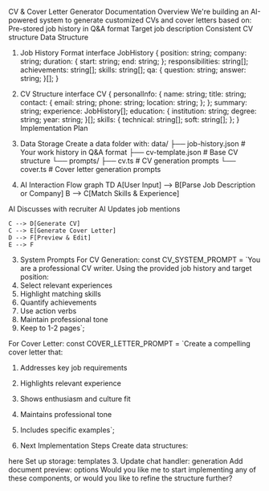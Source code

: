 CV & Cover Letter Generator Documentation
Overview
We're building an AI-powered system to generate customized CVs and cover letters based on:
Pre-stored job history in Q&A format
Target job description
Consistent CV structure
Data Structure
1. Job History Format
interface JobHistory {
  position: string;
  company: string;
  duration: {
    start: string;
    end: string;
  };
  responsibilities: string[];
  achievements: string[];
  skills: string[];
  qa: {
    question: string;
    answer: string;
  }[];
}
2. CV Structure
interface CV {
  personalInfo: {
    name: string;
    title: string;
    contact: {
      email: string;
      phone: string;
      location: string;
    };
  };
  summary: string;
  experience: JobHistory[];
  education: {
    institution: string;
    degree: string;
    year: string;
  }[];
  skills: {
    technical: string[];
    soft: string[];
  };
}
Implementation Plan
1. Data Storage
Create a data folder with:
data/
  ├── job-history.json    # Your work history in Q&A format
  ├── cv-template.json    # Base CV structure
  └── prompts/
      ├── cv.ts          # CV generation prompts
      └── cover.ts       # Cover letter generation prompts

2. AI Interaction Flow
graph TD
    A[User Input] --> B[Parse Job Description or Company]
    B --> C[Match Skills & Experience]

AI Discusses with recruiter
AI Updates job mentions

    C --> D[Generate CV]
    C --> E[Generate Cover Letter]
    D --> F[Preview & Edit]
    E --> F

3. System Prompts
For CV Generation:
const CV_SYSTEM_PROMPT = `You are a professional CV writer. Using the provided job history and target position:
1. Select relevant experiences
2. Highlight matching skills
3. Quantify achievements
4. Use action verbs
5. Maintain professional tone
6. Keep to 1-2 pages`;

For Cover Letter:
const COVER_LETTER_PROMPT = `Create a compelling cover letter that:
1. Addresses key job requirements
2. Highlights relevant experience
3. Shows enthusiasm and culture fit
4. Maintains professional tone
5. Includes specific examples`;

4. Next Implementation Steps
Create data structures:


here
Set up storage:
templates
3. Update chat handler:
generation
Add document preview:
options
Would you like me to start implementing any of these components, or would you like to refine the structure further?